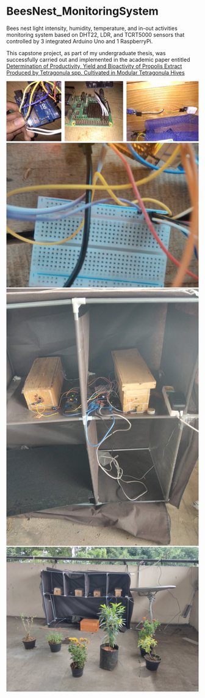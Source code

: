 # BeesNest_MonitoringSystem
Bees nest light intensity, humidity, temperature, and in-out activities monitoring system based on DHT22, LDR, and TCRT5000 sensors that controlled by 3 integrated Arduino Uno and 1 RaspberryPi.

This capstone project, as part of my undergraduate thesis, was successfully carried out and implemented in the academic paper entitled [Determination of Productivity, Yield and Bioactivity of Propolis Extract Produced by Tetragonula spp. Cultivated in Modular Tetragonula Hives](https://doi.org/10.1016/j.heliyon.2023.e17304)

![](https://github.com/ghiffaryr/BeesNest_MonitoringSystem/raw/main/pictures/design.png)
![](https://github.com/ghiffaryr/BeesNest_MonitoringSystem/raw/main/pictures/detail3.jpg)
![](https://github.com/ghiffaryr/BeesNest_MonitoringSystem/raw/main/pictures/detail5.jpg)
![](https://github.com/ghiffaryr/BeesNest_MonitoringSystem/raw/main/pictures/whole.jpg)
